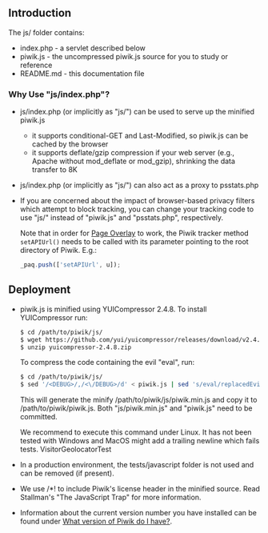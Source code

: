 ## Introduction

The js/ folder contains:

* index.php - a servlet described below
* piwik.js  - the uncompressed piwik.js source for you to study or reference
* README.md - this documentation file

### Why Use "js/index.php"?

* js/index.php (or implicitly as "js/") can be used to serve up the minified
  piwik.js

    * it supports conditional-GET and Last-Modified, so piwik.js can be cached
      by the browser
    * it supports deflate/gzip compression if your web server (e.g., Apache
      without mod_deflate or mod_gzip), shrinking the data transfer to 8K

* js/index.php (or implicitly as "js/") can also act as a proxy to psstats.php

* If you are concerned about the impact of browser-based privacy filters which
  attempt to block tracking, you can change your tracking code to use "js/"
  instead of "piwik.js" and "psstats.php", respectively.

  Note that in order for [Page Overlay](https://n3rds.work/docs/page-overlay/) to work, the Piwik tracker method `setAPIUrl()` needs to be called with its parameter pointing to the root directory of Piwik. E.g.:

  ```js
  _paq.push(['setAPIUrl', u]);

  ```

## Deployment

* piwik.js is minified using YUICompressor 2.4.8.
  To install YUICompressor run:
 
  ```bash
  $ cd /path/to/piwik/js/
  $ wget https://github.com/yui/yuicompressor/releases/download/v2.4.8/yuicompressor-2.4.8.zip
  $ unzip yuicompressor-2.4.8.zip
  ```

  To compress the code containing the evil "eval", run:

  ```bash
  $ cd /path/to/piwik/js/
  $ sed '/<DEBUG>/,/<\/DEBUG>/d' < piwik.js | sed 's/eval/replacedEvilString/' | java -jar yuicompressor-2.4.8.jar --type js --line-break 1000 | sed 's/replacedEvilString/eval/' | sed 's/^[/][*]/\/*!/' > piwik.min.js && cp piwik.min.js ../piwik.js && cp piwik.min.js ../psstats.js
  ```

  This will generate the minify /path/to/piwik/js/piwik.min.js and copy it to
  /path/to/piwik/piwik.js. Both "js/piwik.min.js" and "piwik.js" need to be committed.
  
  We recommend to execute this command under Linux. It has not been tested with Windows and 
  MacOS might add a trailing newline which fails tests.
VisitorGeolocatorTest
* In a production environment, the tests/javascript folder is not used and can
  be removed (if present).

* We use /*! to include Piwik's license header in the minified source. Read
  Stallman's "The JavaScript Trap" for more information.

* Information about the current version number you have installed can be found under [What version of Piwik do I have?](https://n3rds.work/faq/how-to-update/faq_8/). 
